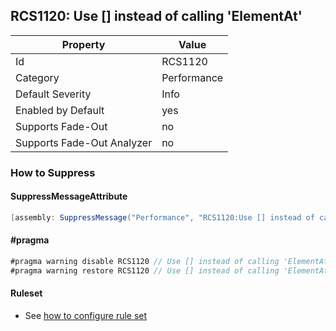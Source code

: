 ## RCS1120: Use \[\] instead of calling 'ElementAt'

Property | Value
--- | --- 
Id | RCS1120
Category | Performance
Default Severity | Info
Enabled by Default | yes
Supports Fade-Out | no
Supports Fade-Out Analyzer | no

### How to Suppress

#### SuppressMessageAttribute

```csharp
[assembly: SuppressMessage("Performance", "RCS1120:Use [] instead of calling 'ElementAt'.", Justification = "<Pending>")]
```

#### \#pragma

```csharp
#pragma warning disable RCS1120 // Use [] instead of calling 'ElementAt'.
#pragma warning restore RCS1120 // Use [] instead of calling 'ElementAt'.
```

#### Ruleset

* See [how to configure rule set](../HowToConfigureAnalyzers.md)
